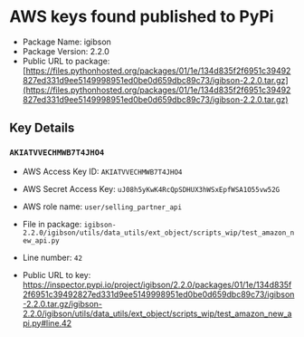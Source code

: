 # AWS keys found published to PyPi

* Package Name: igibson
* Package Version: 2.2.0
* Public URL to package: [https://files.pythonhosted.org/packages/01/1e/134d835f2f6951c39492827ed331d9ee5149998951ed0be0d659dbc89c73/igibson-2.2.0.tar.gz](https://files.pythonhosted.org/packages/01/1e/134d835f2f6951c39492827ed331d9ee5149998951ed0be0d659dbc89c73/igibson-2.2.0.tar.gz)

## Key Details

### `AKIATVVECHMWB7T4JHO4`

* AWS Access Key ID: `AKIATVVECHMWB7T4JHO4`
* AWS Secret Access Key: `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` 
* AWS role name: `user/selling_partner_api`
* File in package: `igibson-2.2.0/igibson/utils/data_utils/ext_object/scripts_wip/test_amazon_new_api.py`
* Line number: `42`

* Public URL to key: https://inspector.pypi.io/project/igibson/2.2.0/packages/01/1e/134d835f2f6951c39492827ed331d9ee5149998951ed0be0d659dbc89c73/igibson-2.2.0.tar.gz/igibson-2.2.0/igibson/utils/data_utils/ext_object/scripts_wip/test_amazon_new_api.py#line.42


